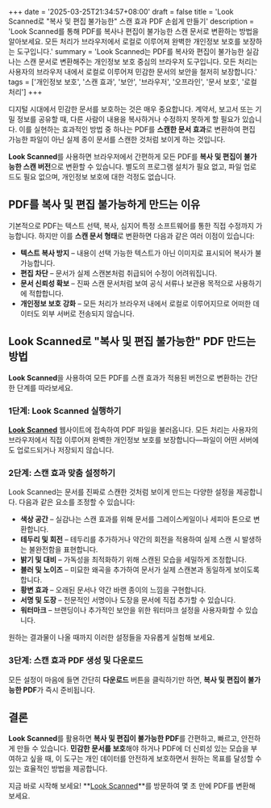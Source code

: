 +++
date = '2025-03-25T21:34:57+08:00'
draft = false
title = 'Look Scanned로 "복사 및 편집 불가능한" 스캔 효과 PDF 손쉽게 만들기'
description = 'Look Scanned를 통해 PDF를 복사나 편집이 불가능한 스캔 문서로 변환하는 방법을 알아보세요. 모든 처리가 브라우저에서 로컬로 이루어져 완벽한 개인정보 보호를 보장하는 도구입니다.'
summary = 'Look Scanned는 PDF를 복사와 편집이 불가능한 실감나는 스캔 문서로 변환해주는 개인정보 보호 중심의 브라우저 도구입니다. 모든 처리는 사용자의 브라우저 내에서 로컬로 이루어져 민감한 문서의 보안을 철저히 보장합니다.'
tags = ['개인정보 보호', '스캔 효과', '보안', '브라우저', '오프라인', '문서 보호', '로컬 처리']
+++

디지털 시대에서 민감한 문서를 보호하는 것은 매우 중요합니다. 계약서, 보고서 또는 기밀 정보를 공유할 때, 다른 사람이 내용을 복사하거나 수정하지 못하게 할 필요가 있습니다. 이를 실현하는 효과적인 방법 중 하나는 PDF를 **스캔한 문서 효과**로 변환하여 편집 가능한 파일이 아닌 실제 종이 문서를 스캔한 것처럼 보이게 하는 것입니다.

**Look Scanned**를 사용하면 브라우저에서 간편하게 모든 PDF를 **복사 및 편집이 불가능한 스캔 버전**으로 변환할 수 있습니다. 별도의 프로그램 설치가 필요 없고, 파일 업로드도 필요 없으며, 개인정보 보호에 대한 걱정도 없습니다.

## PDF를 복사 및 편집 불가능하게 만드는 이유

기본적으로 PDF는 텍스트 선택, 복사, 심지어 특정 소프트웨어를 통한 직접 수정까지 가능합니다. 하지만 이를 **스캔 문서 형태**로 변환하면 다음과 같은 여러 이점이 있습니다:

- **텍스트 복사 방지** – 내용이 선택 가능한 텍스트가 아닌 이미지로 표시되어 복사가 불가능합니다.
- **편집 차단** – 문서가 실제 스캔본처럼 취급되어 수정이 어려워집니다.
- **문서 신뢰성 확보** – 진짜 스캔 문서처럼 보여 공식 서류나 보관용 목적으로 사용하기에 적합합니다.
- **개인정보 보호 강화** – 모든 처리가 브라우저 내에서 로컬로 이루어지므로 어떠한 데이터도 외부 서버로 전송되지 않습니다.

## Look Scanned로 "복사 및 편집 불가능한" PDF 만드는 방법

**Look Scanned**을 사용하여 모든 PDF를 스캔 효과가 적용된 버전으로 변환하는 간단한 단계를 따라보세요.

### 1단계: Look Scanned 실행하기

**[Look Scanned](https://lookscanned.io)** 웹사이트에 접속하여 PDF 파일을 불러옵니다. 모든 처리는 사용자의 브라우저에서 직접 이루어져 완벽한 개인정보 보호를 보장합니다—파일이 어떤 서버에도 업로드되거나 저장되지 않습니다.

### 2단계: 스캔 효과 맞춤 설정하기

Look Scanned는 문서를 진짜로 스캔한 것처럼 보이게 만드는 다양한 설정을 제공합니다. 다음과 같은 요소를 조정할 수 있습니다:

- **색상 공간** – 실감나는 스캔 효과를 위해 문서를 그레이스케일이나 세피아 톤으로 변환합니다.
- **테두리 및 회전** – 테두리를 추가하거나 약간의 회전을 적용하여 실제 스캔 시 발생하는 불완전함을 표현합니다.
- **밝기 및 대비** – 가독성을 최적화하기 위해 스캔된 모습을 세밀하게 조정합니다.
- **블러 및 노이즈** – 미묘한 왜곡을 추가하여 문서가 실제 스캔본과 동일하게 보이도록 합니다.
- **황변 효과** – 오래된 문서나 약간 바랜 종이의 느낌을 구현합니다.
- **서명 및 도장** – 전문적인 서명이나 도장을 문서에 직접 추가할 수 있습니다.
- **워터마크** – 브랜딩이나 추가적인 보안을 위한 워터마크 설정을 사용자화할 수 있습니다.

원하는 결과물이 나올 때까지 이러한 설정들을 자유롭게 실험해 보세요.

### 3단계: 스캔 효과 PDF 생성 및 다운로드

모든 설정이 마음에 들면 간단히 **다운로드** 버튼을 클릭하기만 하면, **복사 및 편집이 불가능한 PDF**가 즉시 준비됩니다.

## 결론

**Look Scanned**를 활용하면 **복사 및 편집이 불가능한 PDF**를 간편하고, 빠르고, 안전하게 만들 수 있습니다. **민감한 문서를 보호**해야 하거나 PDF에 더 신뢰성 있는 모습을 부여하고 싶을 때, 이 도구는 개인 데이터를 안전하게 보호하면서 원하는 목표를 달성할 수 있는 효율적인 방법을 제공합니다.

지금 바로 시작해 보세요! **[Look Scanned](https://lookscanned.io)**를 방문하여 몇 초 만에 PDF를 변환해 보세요.
